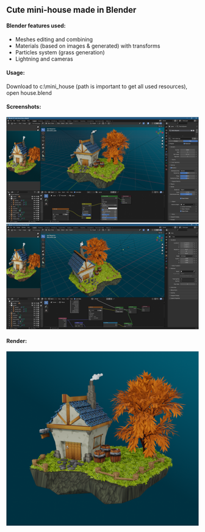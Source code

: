 ## Cute mini-house made in Blender

#### Blender features used:
- Meshes editing and combining
- Materials (based on images & generated) with transforms
- Particles system (grass generation)
- Lightning and cameras

#### Usage:
Download to c:\mini_house (path is important to get all used resources), open house.blend

#### Screenshots:
![Screenshot 1](/screenshots/view1.png)
![Screenshot 2](/screenshots/view2.png)

#### Render:
![Render](final_render.png)
